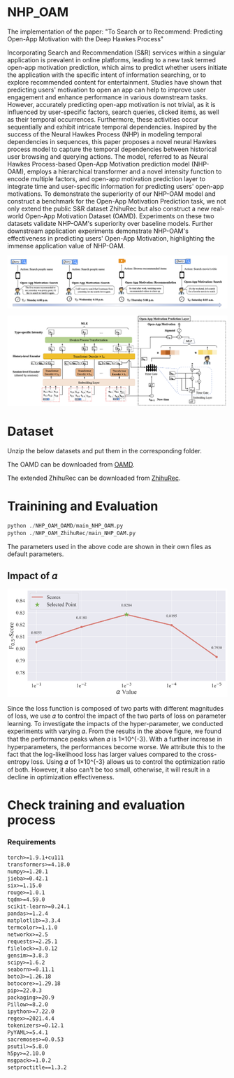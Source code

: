 # NHP_OAM
The implementation of the paper: "To Search or to Recommend: Predicting Open-App Motivation with the Deep Hawkes Process"

Incorporating Search and Recommendation (S&R) services within a singular application is prevalent in online platforms, leading to a new task termed open-app motivation prediction, which aims to predict whether users initiate the application with the specific intent of information searching, or to explore recommended content for entertainment. Studies have shown that predicting users' motivation to open an app can help to improve user engagement and enhance performance in various downstream tasks. However, accurately predicting open-app motivation is not trivial, as it is influenced by user-specific factors, search queries, clicked items, as well as their temporal occurrences. Furthermore, these activities occur sequentially and exhibit intricate temporal dependencies. Inspired by the success of the Neural Hawkes Process (NHP) in modeling temporal dependencies in sequences, this paper proposes a novel neural Hawkes process model to capture the temporal dependencies between historical user browsing and querying actions. The model, referred to as Neural Hawkes Process-based Open-App Motivation prediction model (NHP-OAM), employs a hierarchical transformer and a novel intensity function to encode multiple factors, and open-app motivation prediction layer to integrate time and user-specific information for predicting users' open-app motivations. To demonstrate the superiority of our NHP-OAM model and construct a benchmark for the Open-App Motivation Prediction task, we not only extend the public S\&R dataset ZhihuRec but also construct a new real-world Open-App Motivation Dataset (OAMD). Experiments on these two datasets validate NHP-OAM's superiority over baseline models. Further downstream application experiments demonstrate NHP-OAM's effectiveness in predicting users' Open-App Motivation, highlighting the immense application value of NHP-OAM.

![Examples of Open-App Motivation.](figs/open_motivation_example.png "Examples of Open-App Motivation.")


![The overall architecture of the proposed model NHP-OAM.](figs/model_graph.png "The overall architecture of the proposed model NHP-OAM.")

# Dataset

Unzip the below datasets and put them in the corresponding folder.

The OAMD can be downloaded from [OAMD](https://drive.google.com/file/d/1de956E9UCrvamz3hyQpaOqWkvdUpMLu3/view?usp=drive_link).

The extended ZhihuRec can be downloaded from  [ZhihuRec](https://drive.google.com/file/d/1GIRgLYPfcMeIAjnQ7F9I-ZsQP3GfBcuS/view?usp=drive_link).

# Trainining and Evaluation
```python
python ./NHP_OAM_OAMD/main_NHP_OAM.py
python ./NHP_OAM_ZhihuRec/main_NHP_OAM.py
```
The parameters used in the above code are shown in their own files as default parameters.

## Impact of 𝛼 
![Performance Analysis by 𝛼 Values on OAMD.](figs/Alpha_F.png "Performance Analysis by 𝛼 Values on OAMD.")

Since the loss function is composed of two parts with different magnitudes of loss, we use 𝛼 to control the impact of the two parts of loss on parameter learning. To investigate the impacts of the hyper-parameter, we conducted experiments with varying 𝛼. From the results in the above figure, we found that the performance peaks when 𝛼 is 1×10^{-3}. With a further increase in hyperparameters, the performances become worse. We attribute this to the fact that the log-likelihood loss has larger values compared to the cross-entropy loss. Using 𝛼 of 1×10^{-3} allows us to control the optimization ratio of both. However, it also can't be too small, otherwise, it will result in a decline in optimization effectiveness.






# Check training and evaluation process
### Requirements
```
torch>=1.9.1+cu111
transformers>=4.18.0
numpy>=1.20.1
jieba>=0.42.1
six>=1.15.0
rouge>=1.0.1
tqdm>=4.59.0
scikit-learn>=0.24.1
pandas>=1.2.4
matplotlib>=3.3.4
termcolor>=1.1.0
networkx>=2.5
requests>=2.25.1
filelock>=3.0.12
gensim>=3.8.3
scipy>=1.6.2
seaborn>=0.11.1
boto3>=1.26.18
botocore>=1.29.18
pip>=22.0.3
packaging>=20.9
Pillow>=8.2.0
ipython>=7.22.0
regex>=2021.4.4
tokenizers>=0.12.1
PyYAML>=5.4.1
sacremoses>=0.0.53
psutil>=5.8.0
h5py>=2.10.0
msgpack>=1.0.2
setproctitle==1.3.2
```
